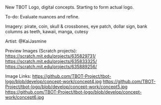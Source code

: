 New TBOT Logo, digital concepts. Starting to form actual logo.

To-do: Evaluate nuances and refine.

Imagery: pirate, coin, skull & crossbones, eye patch, dollar sign, bank columns as teeth, kawaii, manga, cutesy

Artist: @KaiJasmine

Preview Images (Scratch projects):
https://scratch.mit.edu/projects/635829731/
https://scratch.mit.edu/projects/635833325/
https://scratch.mit.edu/projects/635889256/

Image Links: 
https://github.com/TBOT-Project/tbot-logo/blob/develop/concept-work/concept4.jpg
https://github.com/TBOT-Project/tbot-logo/blob/develop/concept-work/concept5.jpg
https://github.com/TBOT-Project/tbot-logo/blob/develop/concept-work/concept6.jpg
